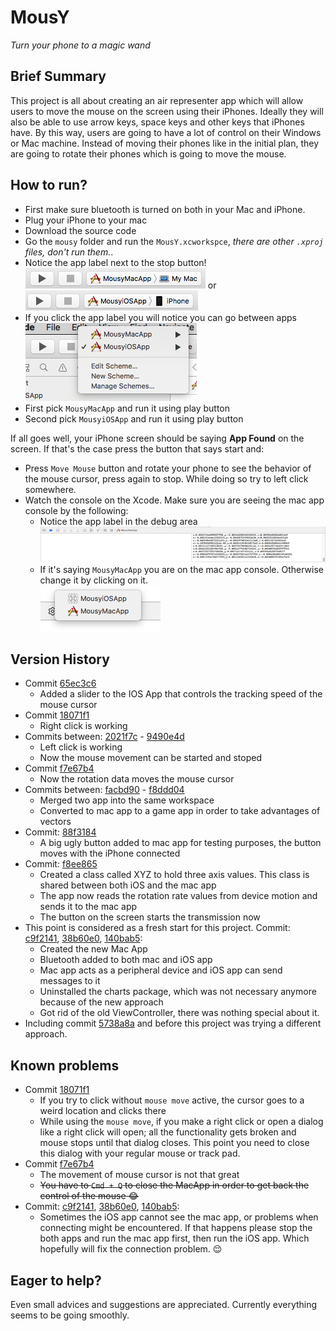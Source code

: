 # MousY
*Turn your phone to a magic wand*

## Brief Summary
This project is all about creating an air representer app which will allow users to move the mouse on the screen using their iPhones. Ideally they will also be able to use arrow keys, space keys and other keys that iPhones have. By this way, users are going to have a lot of control on their Windows or Mac machine. Instead of moving their phones like in the initial plan, they are going to rotate their phones which is going to move the mouse. 

## How to run?  
* First make sure bluetooth is turned on both in your Mac and iPhone.
* Plug your iPhone to your mac
* Download the source code 
* Go the `mousy` folder and run the `MousY.xcworkspce`, *there are other `.xproj` files, don't run them.*.  
* Notice the app label next to the stop button!   
![alt text][ss_app_label_1] or ![alt text][ss_app_label_2] 
* If you click the app label you will notice you can go between apps  
![alt text][ss_between_apps]
* First pick `MousyMacApp` and run it using play button
* Second pick `MousyiOSApp` and run it using play button

If all goes well, your iPhone screen should be saying **App Found** on the screen. If that's the case press the button that says start and:

* Press `Move Mouse` button and rotate your phone to see the behavior of the mouse cursor, press again to stop. While doing so try to left click somewhere.
* Watch the console on the Xcode. Make sure you are seeing the mac app console by the following:  
	* Notice the app label in the debug area  
![alt text][ss_debug_area]
	* If it's saying `MousyMacApp` you are on the mac app console. Otherwise change it by clicking on it.  
![alt text][ss_switch_apps]

## Version History  
* Commit [65ec3c6]
    * Added a slider to the IOS App that controls the tracking speed of the mouse cursor
* Commit [18071f1]
    * Right click is working
* Commits between: [2021f7c] - [9490e4d]
    * Left click is working
    * Now the mouse movement can be started and stoped
* Commit [f7e67b4]
    * Now the rotation data moves the mouse cursor
* Commits between: [facbd90] - [f8ddd04]
    * Merged two app into the same workspace
    * Converted to mac app to a game app in order to take advantages of vectors 
* Commit: [88f3184] 
    * A big ugly button added to mac app for testing purposes, the button moves with the iPhone connected  
* Commit: [f8ee865]  
    * Created a class called XYZ to hold three axis values. This class is shared between both iOS and the mac app
    * The app now reads the rotation rate values from device motion and sends it to the mac app
    * The button on the screen starts the transmission now 
* This point is considered as a fresh start for this project. Commit: [c9f2141], [38b60e0], [140bab5]:
    * Created the new Mac App
    * Bluetooth added to both mac and iOS app
    * Mac app acts as a peripheral device and iOS app can send messages to it
    * Uninstalled the charts package, which was not necessary anymore because of the new approach
    * Got rid of the old ViewController, there was nothing special about it.
* Including commit [5738a8a] and before this project was trying a different approach.

## Known problems
* Commit [18071f1]
    * If you try to click without `mouse move` active, the cursor goes to a weird location and clicks there
    * While using the `mouse move`, if you make a right click or open a dialog like a right click will open; all the functionality gets broken and mouse stops until that dialog closes. This point you need to close this dialog with your regular mouse or track pad. 
* Commit [f7e67b4]
    * The movement of mouse cursor is not that great
    * ~~You have to `Cmd + Q` to close the MacApp in order to get back the control of the mouse :joy:~~
* Commit: [c9f2141], [38b60e0], [140bab5]:
    * Sometimes the iOS app cannot see the mac app, or problems when connecting might be encountered. If that happens please stop the both apps and run the mac app first, then run the iOS app. Which hopefully will fix the connection problem. :relieved:

## Eager to help?
Even small advices and suggestions are appreciated. Currently everything seems to be going smoothly.

[ss_app_label_1]: github/ss_app_label_1.png "app label 1"
[ss_app_label_2]: github/ss_app_label_2.png "app label 2"
[ss_between_apps]: github/ss_between_apps.png "between apps"
[ss_debug_area]: github/ss_debug_area.png "debug area"
[ss_switch_apps]: github/ss_switch_apps.png "switch apps"

[65ec3c6]:https://github.com/egeaydin/Mousy/commit/65ec3c63f87e37d29740e33b2cead76293a98231
[18071f1]:https://github.com/egeaydin/Mousy/commit/18071f1280fe789d5f509351d4c166b4ce5b3f1f
[2021f7c]:https://github.com/egeaydin/Mousy/commit/2021f7c8b8057fc0bc4c586d1c064b65e9021dac
[9490e4d]:https://github.com/egeaydin/Mousy/commit/9490e4d813a47587c20c86349f4c6d92d2ca5a4a
[f7e67b4]:https://github.com/egeaydin/Mousy/commit/f7e67b401c98a201a70e55511c4cbc2807c6c992
[facbd90]:https://github.com/egeaydin/Mousy/commit/facbd90814f223dd27cfe26042a0a2e79dcded49
[f8ddd04]:https://github.com/egeaydin/Mousy/commit/f8ddd04f8a1185a4319b879863c608f59ea216d5
[88f3184]:https://github.com/egeaydin/Mousy/commit/88f31848ee4c600cd662ad03a4ed97fe9e6c25a4
[f8ee865]:https://github.com/egeaydin/Mousy/commit/f8ee8657a750735d00cfd897f05104611dd246ba
[c9f2141]:https://github.com/egeaydin/Mousy/commit/c9f214105e3813b0d8e998d2d57a02bb319ae170
[38b60e0]:https://github.com/egeaydin/Mousy/commit/38b60e00d680682f25e85b6bb026d279ff52c15a
[140bab5]:https://github.com/egeaydin/Mousy/commit/140bab597cb07b32b54b05e22b62677a9059d396
[5738a8a]:https://github.com/egeaydin/Mousy/commit/5738a8a25090fdad623ca23a85404e8418968d0e